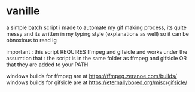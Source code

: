 # vanille
a simple batch script i made to automate my gif making process,
its quite messy and its written in my typing style (explanations as well) so it can be obnoxious to read ig

important : this script REQUIRES ffmpeg and gifsicle and works under the assumtion that :
the script is in the same folder as ffmpeg and gifsicle 
OR 
that they are added to your PATH

windows builds for ffmpeg are at https://ffmpeg.zeranoe.com/builds/
windows builds for gifsicle are at https://eternallybored.org/misc/gifsicle/
